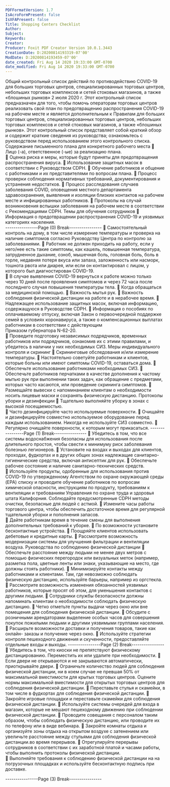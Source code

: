 ```yaml
---
PDFFormatVersion: 1.7
IsAcroFormPresent: false
IsXFAPresent: false
Title: Shopping Centers Checklist
Author: 
Subject: 
Keywords: 
Creator: 
Producer: Foxit PDF Creator Version 10.0.1.3443
CreationDate: D:20200814193319-07'00'
ModDate: D:20200814193459-07'00'
date_created: Fri Aug 14 2020 19:33:00 GMT-0700
date_modified: Fri Aug 14 2020 19:33:00 GMT-0700
---
```

 
Общий контрольный список действий по 
противодействию COVID-19 
для больших торговых центров, специализированных 
торговых центров,  
небольших торговых комплексов и сетей стоковых 
магазинов, а также «блошиных рынков» 
2 июля 2020 г. 
 Этот контрольный список предназначен для того, чтобы помочь операторам торговых 
центров реализовать свой план по предотвращению распространения COVID-19 на 
рабочем месте и является дополнительным к Правилам для больших торговых центров, 
специализированных торговых центров, небольших торговых комплексов и сетей стоковых 
магазинов, а также «блошиных рынков». Этот контрольный список представляет собой 
краткий обзор и содержит краткие сведения из руководства; ознакомьтесь с руководством 
перед использованием этого контрольного списка. 
Содержание письменного плана для 
конкретного рабочего места 
 Лицо (-а), ответственное (-ые) за реализацию плана.  
 Оценка риска и меры, которые будут приняты для предотвращения 
распространения вируса. 
 Использование защитных масок в соответствии с Руководством CDPH. 
 Обучение работников и общение с работниками и их представителями по 
вопросам плана. 
 Процесс проверки соблюдения нормативных требований, документирования 
и устранения недостатков. 
 Процесс расследования случаев заболевания COVID, оповещения местного 
департамента здравоохранения, выявления и изоляции близких контактов на 
рабочем месте и инфицированных работников. 
  Протоколы на случай возникновения вспышки заболевания на рабочем 
месте в соответствии с Рекомендациями CDPH. 
Темы для обучения сотрудников 
 Информация о предотвращении распространения COVID-19 и уязвимых 
категориях населения.  
----------------Page (0) Break----------------
 Самостоятельный контроль на дому, в том числе измерение температуры и 
проверка на наличие симптомов согласно Руководству Центра по контролю 
за заболеваниями. 
 Работник не должен приходить на работу, если у него/нее есть такие 
симптомы, как кашель, повышенная температура, затрудненное дыхание, 
озноб, мышечная боль, головная боль, боль в горле, недавняя потеря вкуса 
или запаха, заложенность или насморк, тошнота рвота или диарея, или если 
он контактировал с лицом, у которого был диагностирован COVID-19.  
 В случае выявления COVID-19 вернуться к работе можно только через 10 дней 
после проявления симптомов и через 72 часа после последнего случая 
повышения температуры тела. 
 Когда обращаться за медицинской помощью. 
 Важность мытья рук. 
 Важность соблюдения физической дистанции на работе и в нерабочее 
время. 
 Надлежащее использование защитных масок, включая информацию, 
содержащуюся в Руководстве CDPH. 
 Информация о пособиях по оплачиваемому отпуску, включая Закон о 
первоочередной поддержке семей в условиях коронавируса,  а также о 
компенсационных выплатах работникам в соответствии с действующим  
Приказом губернатора N-62-20.  
 Проведите подготовку независимых подрядчиков, временных работников или 
подрядчиков, ознакомив их с этими правилами, и убедитесь в наличии у них 
необходимых СИЗ. 
Меры индивидуального контроля и скрининг 
 Скрининговые обследования и/или измерение температуры. 
 Настоятельно советуйте работникам и клиентов, которые больны или имеют 
симптомы COVID-19, оставаться дома. 
 Обеспечьте использование работниками необходимых СИЗ. 
 Обеспечьте работников перчатками в качестве дополнения к частому мытью 
рук при выполнении таких задач, как обращение с предметами, которых 
часто касаются, или проведение скрининга симптомов. 
  Размещайте вывески с напоминанием клиентам о необходимости носить 
лицевые маски и сохранять физическую дистанцию. 
Протоколы уборки и дезинфекции 
 Тщательно выполняйте уборку в зонах с высокой посещаемостью.  
 Часто дезинфицируйте часто используемые поверхности. 
 Очищайте и дезинфицируйте совместно используемое оборудование 
перед каждым использованием. Никогда не используйте СИЗ совместно. 
 Регулярно очищайте поверхности, к которым могут прикасаться. 
----------------Page (1) Break----------------
 Убедитесь в том, что все системы водоснабжения безопасны для 
использования после длительного простоя, чтобы свести к минимуму риск 
заболевания болезнью легионеров. 
 Установите на входах и выходах для клиентов, проходах, фудкортах и в других 
общих зонах надлежащие санитарно-гигиенические средства, включая 
антисептик для рук. 
 Обеспечьте рабочее состояние и наличие санитарно-технических средств.  
 Используйте продукты, одобренные для использования против COVID-19 по 
утвержденному Агентством по охране окружающей среды (EPA) списку и 
проводите обучение работников по вопросам химической опасности, 
инструкциям по продукту, требованиям к вентиляции и требованиям 
Управления по охране труда и здоровья штата Калифорния. Соблюдайте 
предусмотренные CDPH методы очистки, безопасные для людей с астмой. 
 Измените часы работы торгового центра, чтобы обеспечить достаточное 
время для регулярной тщательной уборки и пополнения запасов.  
 Дайте работникам время в течение смены для выполнения дополнительных 
требований к уборке. 
 По возможности установите бесконтактные устройства. 
 Поощряйте клиентов использовать дебетовые и кредитные карты. 
 Рассмотрите возможность модернизации системы для улучшения 
фильтрации и вентиляции воздуха. 
Руководства по соблюдению физической 
дистанции 
 Обеспечьте расстояние между людьми не менее двух метров с помощью 
физических перегородок или визуальных меток (например, разметка пола, 
цветные ленты или знаки, указывающие на место, где должны стоять 
работники). 
 Минимизируйте контакты между работниками и клиентами. Там, где 
невозможно соблюдать физическую дистанцию, используйте барьеры, 
например из оргстекла.  
 Рассмотрите возможность изменения обязанностей уязвимых работников, 
которые просят об этом, для уменьшения контактов с другими людьми. 
 Сотрудники службы безопасности должны напоминать клиентам о 
необходимости соблюдать физическую дистанцию. 
 Четко отметьте пункты выдачи через окно или вне помещения для соблюдения 
физической дистанции. 
 Обсудите с розничными арендаторами выделение особых часов для 
совершения покупок пожилыми людьми и другими уязвимыми группами 
населения. 
 Расширьте возможности доставки и получения товаров, такие как онлайн-
заказы и получение через окно. 
 Используйте стратегии контроля пешеходного движения и скученности, 
предоставляйте отдельные входы и выходы. 
----------------Page (2) Break----------------
 Убедитесь в том, что киоски не препятствуют физическому 
дистанцированию. Переместить их или удалите при необходимости. 
 Если двери не открываются и не закрываются автоматически, приоткрывайте 
двери. 
 Ограничьте количество людей для соблюдения физической дистанции, ни в 
коем случае не превшая 50% от максимальной вместимости для крытых 
торговых центров. Оцените нормы максимальной вместимости для открытых 
торговых центров для соблюдения физической дистанции. 
 Переставьте стулья и скамейки, в том числе в фудкортах для соблюдения 
физической дистанции. 
 Закройте игровые площадки и переставьте скамейки для соблюдения 
физической дистанции. 
 Используйте системы очередей для входа в магазин, которые не мешают 
пешеходному движению при соблюдении физической дистанции. 
 Проводите совещания с персоналом таким образом, чтобы соблюдать 
физическую дистанцию, или проводите их по телефону или в виде вебинара. 
 Закройте комнаты отдыха и организуйте зоны отдыха на открытом воздухе с 
затенением или увеличьте расстояние между стульями для соблюдения 
физической дистанции.во время перерывов. 
 Отрегулируйте перерывы сотрудников в соответствии с их заработной платой 
и часами работы, чтобы выполнить протоколы физической дистанции.  
 Выполняйте требования к соблюдению физической дистанции на на 
погрузочных площадках и используйте бесконтактную подпись при доставке. 
 
 
 
----------------Page (3) Break----------------
